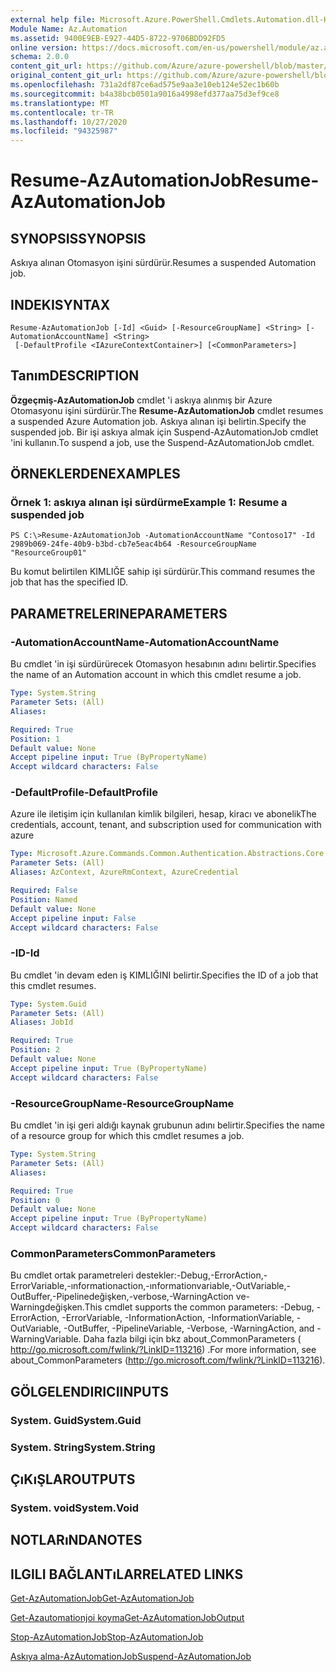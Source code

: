```yaml
---
external help file: Microsoft.Azure.PowerShell.Cmdlets.Automation.dll-Help.xml
Module Name: Az.Automation
ms.assetid: 9400E9EB-E927-44D5-8722-9706BDD92FD5
online version: https://docs.microsoft.com/en-us/powershell/module/az.automation/resume-azautomationjob
schema: 2.0.0
content_git_url: https://github.com/Azure/azure-powershell/blob/master/src/Automation/Automation/help/Resume-AzAutomationJob.md
original_content_git_url: https://github.com/Azure/azure-powershell/blob/master/src/Automation/Automation/help/Resume-AzAutomationJob.md
ms.openlocfilehash: 731a2df87ce6ad575e9aa3e10eb124e52ec1b60b
ms.sourcegitcommit: b4a38bcb0501a9016a4998efd377aa75d3ef9ce8
ms.translationtype: MT
ms.contentlocale: tr-TR
ms.lasthandoff: 10/27/2020
ms.locfileid: "94325987"
---
```

# <span data-ttu-id="a1aeb-101">Resume-AzAutomationJob</span><span class="sxs-lookup"><span data-stu-id="a1aeb-101">Resume-AzAutomationJob</span></span>

## <span data-ttu-id="a1aeb-102">SYNOPSIS</span><span class="sxs-lookup"><span data-stu-id="a1aeb-102">SYNOPSIS</span></span>
<span data-ttu-id="a1aeb-103">Askıya alınan Otomasyon işini sürdürür.</span><span class="sxs-lookup"><span data-stu-id="a1aeb-103">Resumes a suspended Automation job.</span></span>

## <span data-ttu-id="a1aeb-104">INDEKI</span><span class="sxs-lookup"><span data-stu-id="a1aeb-104">SYNTAX</span></span>

```
Resume-AzAutomationJob [-Id] <Guid> [-ResourceGroupName] <String> [-AutomationAccountName] <String>
 [-DefaultProfile <IAzureContextContainer>] [<CommonParameters>]
```

## <span data-ttu-id="a1aeb-105">Tanım</span><span class="sxs-lookup"><span data-stu-id="a1aeb-105">DESCRIPTION</span></span>
<span data-ttu-id="a1aeb-106">**Özgeçmiş-AzAutomationJob** cmdlet 'i askıya alınmış bir Azure Otomasyonu işini sürdürür.</span><span class="sxs-lookup"><span data-stu-id="a1aeb-106">The **Resume-AzAutomationJob** cmdlet resumes a suspended Azure Automation job.</span></span>
<span data-ttu-id="a1aeb-107">Askıya alınan işi belirtin.</span><span class="sxs-lookup"><span data-stu-id="a1aeb-107">Specify the suspended job.</span></span>
<span data-ttu-id="a1aeb-108">Bir işi askıya almak için Suspend-AzAutomationJob cmdlet 'ini kullanın.</span><span class="sxs-lookup"><span data-stu-id="a1aeb-108">To suspend a job, use the Suspend-AzAutomationJob cmdlet.</span></span>

## <span data-ttu-id="a1aeb-109">ÖRNEKLERDEN</span><span class="sxs-lookup"><span data-stu-id="a1aeb-109">EXAMPLES</span></span>

### <span data-ttu-id="a1aeb-110">Örnek 1: askıya alınan işi sürdürme</span><span class="sxs-lookup"><span data-stu-id="a1aeb-110">Example 1: Resume a suspended job</span></span>
```
PS C:\>Resume-AzAutomationJob -AutomationAccountName "Contoso17" -Id 2989b069-24fe-40b9-b3bd-cb7e5eac4b64 -ResourceGroupName "ResourceGroup01"
```

<span data-ttu-id="a1aeb-111">Bu komut belirtilen KIMLIĞE sahip işi sürdürür.</span><span class="sxs-lookup"><span data-stu-id="a1aeb-111">This command resumes the job that has the specified ID.</span></span>

## <span data-ttu-id="a1aeb-112">PARAMETRELERINE</span><span class="sxs-lookup"><span data-stu-id="a1aeb-112">PARAMETERS</span></span>

### <span data-ttu-id="a1aeb-113">-AutomationAccountName</span><span class="sxs-lookup"><span data-stu-id="a1aeb-113">-AutomationAccountName</span></span>
<span data-ttu-id="a1aeb-114">Bu cmdlet 'in işi sürdürürecek Otomasyon hesabının adını belirtir.</span><span class="sxs-lookup"><span data-stu-id="a1aeb-114">Specifies the name of an Automation account in which this cmdlet resume a job.</span></span>

```yaml
Type: System.String
Parameter Sets: (All)
Aliases:

Required: True
Position: 1
Default value: None
Accept pipeline input: True (ByPropertyName)
Accept wildcard characters: False
```

### <span data-ttu-id="a1aeb-115">-DefaultProfile</span><span class="sxs-lookup"><span data-stu-id="a1aeb-115">-DefaultProfile</span></span>
<span data-ttu-id="a1aeb-116">Azure ile iletişim için kullanılan kimlik bilgileri, hesap, kiracı ve abonelik</span><span class="sxs-lookup"><span data-stu-id="a1aeb-116">The credentials, account, tenant, and subscription used for communication with azure</span></span>

```yaml
Type: Microsoft.Azure.Commands.Common.Authentication.Abstractions.Core.IAzureContextContainer
Parameter Sets: (All)
Aliases: AzContext, AzureRmContext, AzureCredential

Required: False
Position: Named
Default value: None
Accept pipeline input: False
Accept wildcard characters: False
```

### <span data-ttu-id="a1aeb-117">-ID</span><span class="sxs-lookup"><span data-stu-id="a1aeb-117">-Id</span></span>
<span data-ttu-id="a1aeb-118">Bu cmdlet 'in devam eden iş KIMLIĞINI belirtir.</span><span class="sxs-lookup"><span data-stu-id="a1aeb-118">Specifies the ID of a job that this cmdlet resumes.</span></span>

```yaml
Type: System.Guid
Parameter Sets: (All)
Aliases: JobId

Required: True
Position: 2
Default value: None
Accept pipeline input: True (ByPropertyName)
Accept wildcard characters: False
```

### <span data-ttu-id="a1aeb-119">-ResourceGroupName</span><span class="sxs-lookup"><span data-stu-id="a1aeb-119">-ResourceGroupName</span></span>
<span data-ttu-id="a1aeb-120">Bu cmdlet 'in işi geri aldığı kaynak grubunun adını belirtir.</span><span class="sxs-lookup"><span data-stu-id="a1aeb-120">Specifies the name of a resource group for which this cmdlet resumes a job.</span></span>

```yaml
Type: System.String
Parameter Sets: (All)
Aliases:

Required: True
Position: 0
Default value: None
Accept pipeline input: True (ByPropertyName)
Accept wildcard characters: False
```

### <span data-ttu-id="a1aeb-121">CommonParameters</span><span class="sxs-lookup"><span data-stu-id="a1aeb-121">CommonParameters</span></span>
<span data-ttu-id="a1aeb-122">Bu cmdlet ortak parametreleri destekler:-Debug,-ErrorAction,-ErrorVariable,-ınformationaction,-ınformationvariable,-OutVariable,-OutBuffer,-Pipelinedeğişken,-verbose,-WarningAction ve-Warningdeğişken.</span><span class="sxs-lookup"><span data-stu-id="a1aeb-122">This cmdlet supports the common parameters: -Debug, -ErrorAction, -ErrorVariable, -InformationAction, -InformationVariable, -OutVariable, -OutBuffer, -PipelineVariable, -Verbose, -WarningAction, and -WarningVariable.</span></span> <span data-ttu-id="a1aeb-123">Daha fazla bilgi için bkz about_CommonParameters ( http://go.microsoft.com/fwlink/?LinkID=113216) .</span><span class="sxs-lookup"><span data-stu-id="a1aeb-123">For more information, see about_CommonParameters (http://go.microsoft.com/fwlink/?LinkID=113216).</span></span>

## <span data-ttu-id="a1aeb-124">GÖLGELENDIRICI</span><span class="sxs-lookup"><span data-stu-id="a1aeb-124">INPUTS</span></span>

### <span data-ttu-id="a1aeb-125">System. Guid</span><span class="sxs-lookup"><span data-stu-id="a1aeb-125">System.Guid</span></span>

### <span data-ttu-id="a1aeb-126">System. String</span><span class="sxs-lookup"><span data-stu-id="a1aeb-126">System.String</span></span>

## <span data-ttu-id="a1aeb-127">ÇıKıŞLAR</span><span class="sxs-lookup"><span data-stu-id="a1aeb-127">OUTPUTS</span></span>

### <span data-ttu-id="a1aeb-128">System. void</span><span class="sxs-lookup"><span data-stu-id="a1aeb-128">System.Void</span></span>

## <span data-ttu-id="a1aeb-129">NOTLARıNDA</span><span class="sxs-lookup"><span data-stu-id="a1aeb-129">NOTES</span></span>

## <span data-ttu-id="a1aeb-130">ILGILI BAĞLANTıLAR</span><span class="sxs-lookup"><span data-stu-id="a1aeb-130">RELATED LINKS</span></span>

[<span data-ttu-id="a1aeb-131">Get-AzAutomationJob</span><span class="sxs-lookup"><span data-stu-id="a1aeb-131">Get-AzAutomationJob</span></span>](./Get-AzAutomationJob.md)

[<span data-ttu-id="a1aeb-132">Get-Azautomationjoi koyma</span><span class="sxs-lookup"><span data-stu-id="a1aeb-132">Get-AzAutomationJobOutput</span></span>](./Get-AzAutomationJobOutput.md)

[<span data-ttu-id="a1aeb-133">Stop-AzAutomationJob</span><span class="sxs-lookup"><span data-stu-id="a1aeb-133">Stop-AzAutomationJob</span></span>](./Stop-AzAutomationJob.md)

[<span data-ttu-id="a1aeb-134">Askıya alma-AzAutomationJob</span><span class="sxs-lookup"><span data-stu-id="a1aeb-134">Suspend-AzAutomationJob</span></span>](./Suspend-AzAutomationJob.md)


